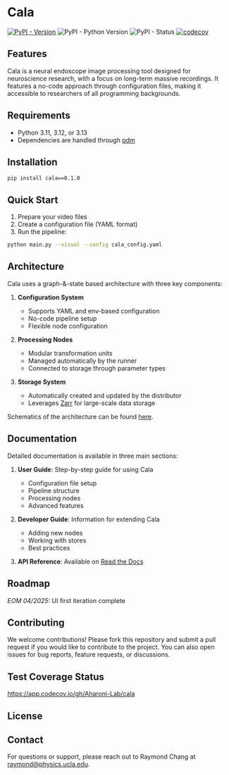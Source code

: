# Cala

[![PyPI - Version](https://img.shields.io/pypi/v/cala)](https://pypi.org/project/cala/)
![PyPI - Python Version](https://img.shields.io/pypi/pyversions/cala)
![PyPI - Status](https://img.shields.io/pypi/status/cala)
[![codecov](https://codecov.io/gh/Aharoni-Lab/cala/graph/badge.svg?token=Apn4YtSvbU)](https://codecov.io/gh/Aharoni-Lab/cala)

## Features

Cala is a neural endoscope image processing tool designed for neuroscience research, with a focus on long-term massive recordings. It features a no-code approach through configuration files, making it accessible to researchers of all programming backgrounds.

## Requirements

- Python 3.11, 3.12, or 3.13
- Dependencies are handled through [pdm](https://pdm-project.org/en/latest/)

## Installation

```shell
pip install cala==0.1.0
```

## Quick Start

1. Prepare your video files
2. Create a configuration file (YAML format)
3. Run the pipeline:

```bash
python main.py --visual --config cala_config.yaml
```

## Architecture

Cala uses a graph-&-state based architecture with three key components:

1. **Configuration System**
   - Supports YAML and env-based configuration
   - No-code pipeline setup
   - Flexible node configuration

2. **Processing Nodes**
   - Modular transformation units
   - Managed automatically by the runner
   - Connected to storage through parameter types

3. **Storage System**
   - Automatically created and updated by the distributor
   - Leverages [Zarr](https://zarr.dev/) for large-scale data storage

Schematics of the architecture can be found [here](https://lucid.app/documents/embedded/808097f9-bf66-4ea8-9df0-e957e6bd0931).

## Documentation

Detailed documentation is available in three main sections:

1. **User Guide**: Step-by-step guide for using Cala
   - Configuration file setup
   - Pipeline structure
   - Processing nodes
   - Advanced features

2. **Developer Guide**: Information for extending Cala
   - Adding new nodes
   - Working with stores
   - Best practices

3. **API Reference**: Available on [Read the Docs](https://cala.readthedocs.io/en/latest/)

## Roadmap

*EOM 04/2025:* UI first iteration complete

## Contributing

We welcome contributions! Please fork this repository and submit a pull request if you would like to contribute to the
project. You can also open issues for bug reports, feature requests, or discussions.

## Test Coverage Status

https://app.codecov.io/gh/Aharoni-Lab/cala

## License

## Contact

For questions or support, please reach out to Raymond Chang
at [raymond@physics.ucla.edu](mailto:raymond@physics.ucla.edu).
